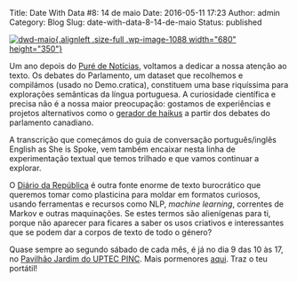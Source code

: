 Title: Date With Data #8: 14 de maio
Date: 2016-05-11 17:23
Author: admin
Category: Blog
Slug: date-with-data-8-14-de-maio
Status: published

[![dwd-maio](http://www.transparenciahackday.org/wp-content/uploads/2016/05/dwd-maio.png){.alignleft .size-full .wp-image-1088 width="680" height="350"}](http://www.transparenciahackday.org/wp-content/uploads/2016/05/dwd-maio.png)

Um ano depois do [Puré de Notícias](http://twitter.com/puredenoticias), voltamos a dedicar a nossa atenção ao texto. Os debates do Parlamento, um dataset que recolhemos e compilámos (usado no Demo.cratica), constituem uma base riquíssima para explorações semânticas da língua portuguesa. A curiosidade científica e precisa não é a nossa maior preocupação: gostamos de experiências e projetos alternativos como o [gerador de haikus](https://openparliament.ca/labs/haiku/) a partir dos debates do parlamento canadiano.

A transcrição que começámos do guia de conversação português/inglês English as She is Spoke, vem também encaixar nesta linha de experimentação textual que temos trilhado e que vamos continuar a explorar.

O [Diário da República](http://dre.tretas.org/) é outra fonte enorme de texto burocrático que queremos tomar como plasticina para moldar em formatos curiosos, usando ferramentas e recursos como NLP, *machine learning*, correntes de Markov e outras maquinações. Se estes termos são alienígenas para ti, porque não aparecer para ficares a saber os usos criativos e interessantes que se podem dar a corpos de texto de todo o género?

Quase sempre ao segundo sábado de cada mês, é já no dia 9 das 10 às 17, no [Pavilhão Jardim do UPTEC PINC](http://www.openstreetmap.org/?mlat=41.15137&mlon=-8.61555#map=19/41.15138/-8.61555). Mais pormenores [aqui](http://datewithdata.pt). Traz o teu portátil!
